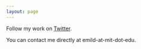 ```yaml
---
layout: page
---
```


Follow my work on [Twitter](https://twitter.com/EmilDimanchev). 

You can contact me directly at emild-at-mit-dot-edu.
